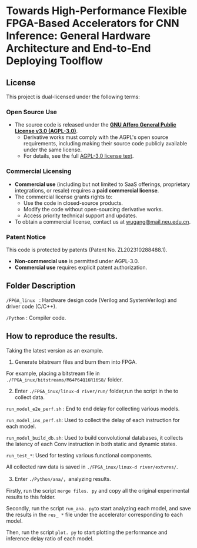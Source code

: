 # Towards High-Performance Flexible FPGA-Based Accelerators for CNN Inference: General Hardware Architecture and End-to-End Deploying Toolflow 

## License

This project is dual-licensed under the following terms:

### Open Source Use
- The source code is released under the **[GNU Affero General Public License v3.0 (AGPL-3.0)](LICENSE)**.  
  - Derivative works must comply with the AGPL's open source requirements, including making their source code publicly available under the same license.  
  - For details, see the full [AGPL-3.0 license text](LICENSE).

### Commercial Licensing
- **Commercial use** (including but not limited to SaaS offerings, proprietary integrations, or resale) requires a **paid commercial license**.  
- The commercial license grants rights to:  
  - Use the code in closed-source products.  
  - Modify the code without open-sourcing derivative works.  
  - Access priority technical support and updates.  
- To obtain a commercial license, contact us at [wugang@mail.neu.edu.cn](wugang@mail.neu.edu.cn).  

### Patent Notice
This code is protected by patents (Patent No. ZL202310288488.1).  
- **Non-commercial use** is permitted under AGPL-3.0.  
- **Commercial use** requires explicit patent authorization.

## Folder Description

`/FPGA_linux ` : Hardware design code (Verilog and SystemVerilog) and driver code (C/C++).

`/Python` : Compiler code.



## How to reproduce the results.

Taking the latest version  as an example.

1. Generate bitstream files and burn them into FPGA.

For example, placing a bitstream file in `./FPGA_inux/bitstreams/M64P64Q16R16S8/` folder.

2. Enter `./FPGA_inux/linux-d river/run/` folder,run the script in the to collect data.
   
`run_model_e2e_perf.sh` : End to end delay for collecting various models.

`run_model_ins_perf.sh`: Used to collect the delay of each instruction for each model.

`run_model_build_db.sh`: Used to build convolutional databases, it collects the latency of each Conv instruction in both static and dynamic states.

`run_test_*`: Used for testing various functional components.

All collected raw data is saved in `./FPGA_inux/linux-d river/extvres/`.


3. Enter `./Python/ana/`，analyzing results.

Firstly, run the script `merge files. py` and copy all the original experimental results to this folder.

Secondly, run the script `run_ana. py`to start analyzing each model, and save the results in the `res_ *` file under the accelerator corresponding to each model.

Then, run the script `plot. py` to start plotting the performance and inference delay ratio of each model.
